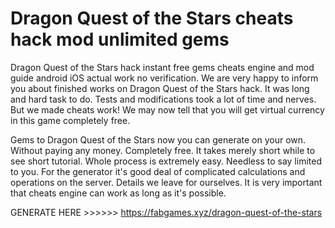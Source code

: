# Dragon Quest of the Stars cheats hack mod unlimited gems

Dragon Quest of the Stars hack instant free gems cheats engine and mod guide android iOS actual work no verification. We are very happy to inform you about finished works on Dragon Quest of the Stars hack. It was long and hard task to do. Tests and modifications took a lot of time and nerves. But we made cheats work! We may now tell that you will get virtual currency in this game completely free. 

Gems to Dragon Quest of the Stars now you can generate on your own. Without paying any money. Completely free. It takes merely short while to see short tutorial. Whole process is extremely easy. Needless to say limited to you. For the generator it's good deal of complicated calculations and operations on the server. Details we leave for ourselves. It is very important that cheats engine can work as long as it's possible.

GENERATE HERE >>>>>> https://fabgames.xyz/dragon-quest-of-the-stars
